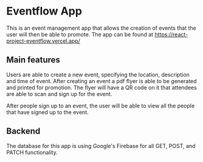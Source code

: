 # Eventflow App

This is an event management app that allows the creation of events that the user will then be able to promote.
The app can be found at https://react-project-eventflow.vercel.app/

## Main features

Users are able to create a new event, specifying the location, description and time of event.
After creating an event a pdf flyer is able to be generated and printed for promotion. The flyer will have a QR
code on it that attendees are able to scan and sign up for the event.

After people sign up to an event, the user will be able to view all the people that have signed up to the event.

## Backend

The database for this app is using Google's Firebase for all GET, POST, and PATCH functionality.
